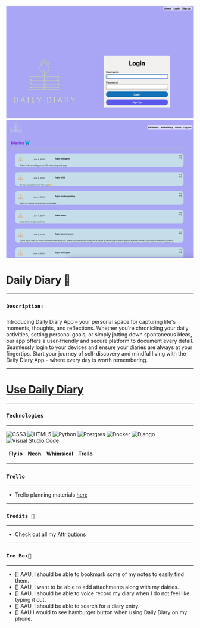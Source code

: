 ![](main_app/static/images/README.imgs/splash-pg.png)
![](main_app/static/images/README.imgs/index-pg.png)

# Daily Diary 🦋

*** 
### `Description:`
##### 
Introducing Daily Diary App – your personal space for capturing life's moments, thoughts, and reflections. Whether you're chronicling your daily activities, setting personal goals, or simply jotting down spontaneous ideas, our app offers a user-friendly and secure platform to document every detail. Seamlessly login to your devices and ensure your diaries are always at your fingertips. Start your journey of self-discovery and mindful living with the Daily Diary App – where every day is worth remembering.

***

# [Use Daily Diary](https://daily-diary-kb.fly.dev/) 
***

### `Technologies`
***
![CSS3](https://img.shields.io/badge/css3-%231572B6.svg?style=for-the-badge&logo=css3&logoColor=white)
![HTML5](https://img.shields.io/badge/html5-%23E34F26.svg?style=for-the-badge&logo=html5&logoColor=white)
![Python](https://img.shields.io/badge/python-3670A0?style=for-the-badge&logo=python&logoColor=ffdd54)
![Postgres](https://img.shields.io/badge/postgres-%23316192.svg?style=for-the-badge&logo=postgresql&logoColor=white)
![Docker](https://img.shields.io/badge/docker-%230db7ed.svg?style=for-the-badge&logo=docker&logoColor=white)
![Django](https://img.shields.io/badge/django-%23092E20.svg?style=for-the-badge&logo=django&logoColor=white)
![Visual Studio Code](https://img.shields.io/badge/Visual%20Studio%20Code-0078d7.svg?style=for-the-badge&logo=visual-studio-code&logoColor=white)


|Fly.io   | Neon | Whimsical  | Trello 
|:-------:| -----:|-- | ---- |

***
### `Trello`
***
* Trello planning materials [here](https://trello.com/b/4wRhwbE5/daily-diary-%F0%9F%A6%8B)
***

### `Credits 🙌`
***
* Check out all my [Attributions](https://docs.google.com/document/d/16E9jMZazlJsAVt73zyv63EO5j3Y5WJF1xETt3l5MJAs/edit)

***
### `Ice Box🧊`
*** 
- [] AAU, I should be able to bookmark some of my notes to easily find them.
- [] AAU, I want to be able to add attachments along with my dairies.
- [] AAU, I should be able to voice record my diary when I do not feel like typing it out.
- [] AAU, I should be able to search for a diary entry.
- [] AAU I would to see hamburger button when using Daily Diary on my phone.
